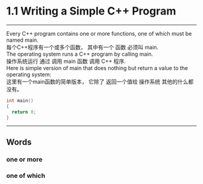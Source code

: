 # 1.1 Writing a Simple C++ Program
---
Every C++ program contains one or more functions, one of which must be named main.  
每个C++程序有一个或多个函数， 其中有一个 函数 必须叫 main.  
The operating system runs a C++ program by calling main.  
操作系统运行 通过 调用 main 函数 调用 C++ 程序.  
Here is simple version of main that does nothing but return  a value to the operating system:  
这里有一个main函数的简单版本， 它除了 返回一个值给 操作系统 其他的什么都没有。  
```C++
int main()
{
  return 0;
}
```


---
## Words
### one or more
### one of which
